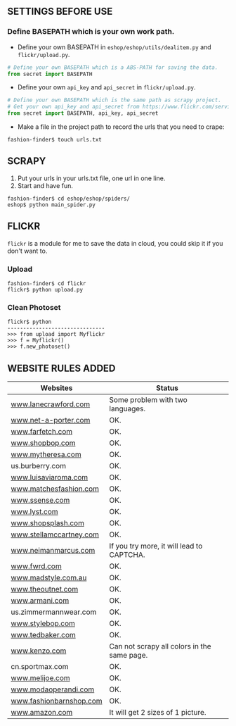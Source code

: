 ## SETTINGS BEFORE USE
### Define BASEPATH which is your own work path.

* Define your own BASEPATH in `eshop/eshop/utils/dealitem.py` and `flickr/upload.py`.
```Python
# Define your own BASEPATH which is a ABS-PATH for saving the data.
from secret import BASEPATH
```

* Define your own `api_key` and `api_secret` in `flickr/upload.py`.
```Python
# Define your own BASEPATH which is the same path as scrapy project.
# Get your own api_key and api_secret from https://www.flickr.com/services/api/.
from secret import BASEPATH, api_key, api_secret
```

* Make a file in the project path to record the urls that you need to crape:
```
fashion-finder$ touch urls.txt
```

## SCRAPY

1. Put your urls in your urls.txt file, one url in one line.
2. Start and have fun.
```
fashion-finder$ cd eshop/eshop/spiders/
eshop$ python main_spider.py
```

## FLICKR
`flickr` is a module for me to save the data in cloud, you could skip it if you don't want to.

### Upload
```
fashion-finder$ cd flickr
flickr$ python upload.py
```

### Clean Photoset
```
flickr$ python
-------------------------------
>>> from upload import Myflickr
>>> f = Myflickr()
>>> f.new_photoset()
```


## WEBSITE RULES ADDED

|                Websites | Status                 |
|-------------------------|------------------------|
| www.lanecrawford.com | Some problem with two languages. |
| www.net-a-porter.com | OK. |
| www.farfetch.com | OK. |
| www.shopbop.com | OK. |
| www.mytheresa.com | OK. |
| us.burberry.com | OK. |
| www.luisaviaroma.com | OK. |
| www.matchesfashion.com | OK. |
| www.ssense.com | OK. |
| www.lyst.com | OK. |
| www.shopsplash.com | OK. |
| www.stellamccartney.com | OK. |
| www.neimanmarcus.com | If you try more, it will lead to CAPTCHA. |
| www.fwrd.com | OK. |
| www.madstyle.com.au | OK. |
| www.theoutnet.com | OK. |
| www.armani.com | OK. |
| us.zimmermannwear.com | OK. |
| www.stylebop.com | OK. |
| www.tedbaker.com | OK. |
| www.kenzo.com | Can not scrapy all colors in the same page. |
| cn.sportmax.com | OK. |
| www.melijoe.com | OK. |
| www.modaoperandi.com | OK. |
| www.fashionbarnshop.com | OK. |
| www.amazon.com | It will get 2 sizes of 1 picture. |

